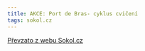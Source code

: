 ```yaml
---
title: AKCE: Port de Bras- cyklus cvičení
tags: sokol.cz
---
```





[Převzato z webu Sokol.cz](http://www.sokol.cz/sokol/index.php?action=zobrazakci&id=1501949776)
